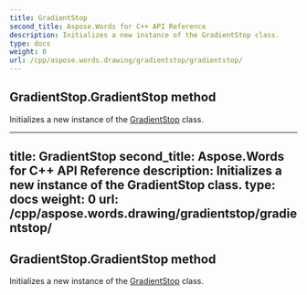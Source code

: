 ```yaml
---
title: GradientStop
second_title: Aspose.Words for C++ API Reference
description: Initializes a new instance of the GradientStop class. 
type: docs
weight: 0
url: /cpp/aspose.words.drawing/gradientstop/gradientstop/
---
```

## GradientStop.GradientStop method


Initializes a new instance of the [GradientStop](./) class.

---
title: GradientStop
second_title: Aspose.Words for C++ API Reference
description: Initializes a new instance of the GradientStop class. 
type: docs
weight: 0
url: /cpp/aspose.words.drawing/gradientstop/gradientstop/
---
## GradientStop.GradientStop method


Initializes a new instance of the [GradientStop](./) class.

